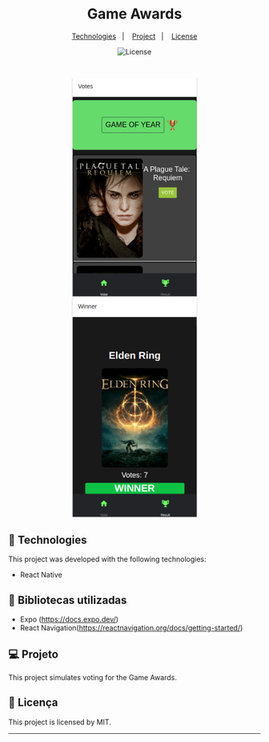 <h1 align="center"> Game Awards </h1>

<p align="center">
  <a href="#-tecnologias">Technologies</a>&nbsp;&nbsp;&nbsp;|&nbsp;&nbsp;&nbsp;
  <a href="#-projeto">Project</a>&nbsp;&nbsp;&nbsp;|&nbsp;&nbsp;&nbsp;
  <a href="#memo-licença">License</a>
</p>

<p align="center">
  <img alt="License" src="https://img.shields.io/static/v1?label=license&message=MIT&color=49AA26&labelColor=000000">
</p>

<br>

<p align="center" display="flex">
  <img alt="gow" src=".github/preview-ga1.png" width="50%">
  <img alt="gow" src=".github/preview-ga2.png" width="50%">
</p>

## 🚀 Technologies

This project was developed with the following technologies:

- React Native

## 📍 Bibliotecas utilizadas

- Expo (https://docs.expo.dev/)
- React Navigation(https://reactnavigation.org/docs/getting-started/)

## 💻 Projeto

This project simulates voting for the Game Awards.

## :memo: Licença

This project is licensed by MIT.

---
